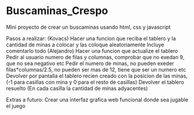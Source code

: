 # Buscaminas_Crespo
Mini proyecto de crear un buscaminas usando html, css y javascript 

Pasos a realizar:
    (Kovacs) Hacer una funcion que reciba el tablero y la cantidad de minas a colocar y las coloque aleatoriamente  Incluye comentarlo todo
    (Alejandro) Hacer una funcion que actualize el tablero
    Pedir al usuario numero de filas y columnas, comprobar que no exedan 9, que no sea negativo etc
    Pedir el numero de minas, no pueden exeder filas*columnas/2.5, no pueden ser mas de 12, tiene que ser un numero etc
    Devolver por pantalla el tablero recien creado con la posicion de las minas, (-1 para casillas con mina y 0 para el resto de casillas)
    Devolver el tablero resuelto (En cada casilla la cantidad de minas adyacentes) 

Extras a futuro:
    Crear una interfaz grafica web funcional donde sea jugable el juego

